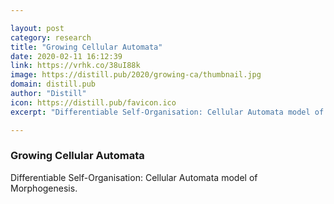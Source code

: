 ```yaml
---

layout: post
category: research
title: "Growing Cellular Automata"
date: 2020-02-11 16:12:39
link: https://vrhk.co/38uI88k
image: https://distill.pub/2020/growing-ca/thumbnail.jpg
domain: distill.pub
author: "Distill"
icon: https://distill.pub/favicon.ico
excerpt: "Differentiable Self-Organisation: Cellular Automata model of Morphogenesis."

---
```


### Growing Cellular Automata

Differentiable Self-Organisation: Cellular Automata model of Morphogenesis.